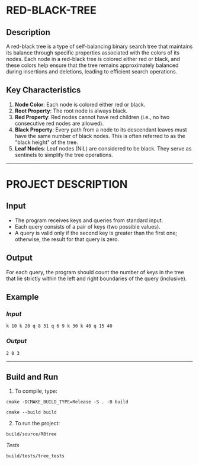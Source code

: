 # RED-BLACK-TREE
## Description
A red-black tree is a type of self-balancing binary search tree that maintains its balance through specific properties associated with the colors of its nodes. Each node in a red-black tree is colored either red or black, and these colors help ensure that the tree remains approximately balanced during insertions and deletions, leading to efficient search operations.
## Key Characteristics
1) **Node Color**: Each node is colored either red or black.
2) **Root Property**: The root node is always black.
3) **Red Property**: Red nodes cannot have red children (i.e., no two consecutive red nodes are allowed).
4) **Black Property**: Every path from a node to its descendant leaves must have the same number of black nodes. This is often referred to as the "black height" of the tree.
5) **Leaf Nodes**: Leaf nodes (NIL) are considered to be black. They serve as sentinels to simplify the tree operations.

***


# PROJECT DESCRIPTION
## Input
- The program receives keys and queries from standard input.
- Each query consists of a pair of keys (two possible values).
- A query is valid only if the second key is greater than the first one; otherwise, the result for that query is zero.
## Output
For each query, the program should count the number of keys in the tree that lie strictly within the left and right boundaries of the query (inclusive).
## Example
### *Input*
```
k 10 k 20 q 8 31 q 6 9 k 30 k 40 q 15 40
```
### *Output*
```
2 0 3
```

***

## Build and Run

1) To compile, type:
```
cmake -DCMAKE_BUILD_TYPE=Release -S . -B build
```
```
cmake --build build
```
2) To run the project:

```
build/source/RBtree
```
*Tests*
```
build/tests/tree_tests
```
